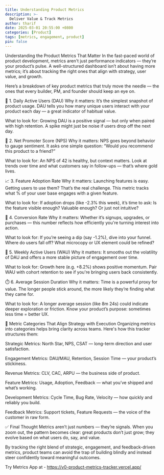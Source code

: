 ```yaml
---
title: Understanding Product Metrics
description: >-
  Deliver Value & Track Metrics
author: tharif
date: 2025-03-01 20:55:00 +0800
categories: [Product]
tags: [metrics, engagement, product]
pin: false
---
```


Understanding the Product Metrics That Matter
In the fast-paced world of product development, metrics aren't just performance indicators — they’re your product’s pulse. A well-structured dashboard isn’t about having more metrics; it’s about tracking the right ones that align with strategy, user value, and growth.

Here’s a breakdown of key product metrics that truly move the needle — the ones that every builder, PM, and founder should keep an eye on.

🚀 1. Daily Active Users (DAU)
Why it matters: It’s the simplest snapshot of product usage. DAU tells you how many unique users interact with your product each day — a great indicator of habitual value.

What to look for:
Growing DAU is a positive signal — but only when paired with high retention. A spike might just be noise if users drop off the next day.

🌟 2. Net Promoter Score (NPS)
Why it matters: NPS goes beyond behavior to gauge sentiment. It asks one simple question: “Would you recommend this product to a friend?”

What to look for:
An NPS of 42 is healthy, but context matters. Look at trends over time and what customers say in follow-ups — that’s where gold lives.

📈 3. Feature Adoption Rate
Why it matters: Launching features is easy. Getting users to use them? That’s the real challenge. This metric tracks what % of your user base engages with a given feature.

What to look for:
If adoption drops (like -2.3% this week), it’s time to ask: Is the feature visible enough? Valuable enough? Or just not intuitive?

🔄 4. Conversion Rate
Why it matters: Whether it’s signups, upgrades, or purchases — this number reflects how efficiently you're turning interest into action.

What to look for:
If you’re seeing a dip (say -1.2%), dive into your funnel. Where do users fall off? What microcopy or UX element could be refined?

📆 5. Weekly Active Users (WAU)
Why it matters: It smooths out the volatility of DAU and offers a more stable picture of engagement over time.

What to look for:
Growth here (e.g. +8.2%) shows positive momentum. Pair WAU with cohort retention to see if you're bringing users back consistently.

⏱️ 6. Average Session Duration
Why it matters: Time is a powerful proxy for value. The longer people stick around, the more likely they’re finding what they came for.

What to look for:
A longer average session (like 8m 24s) could indicate deeper exploration or friction. Know your product’s purpose: sometimes less time = better UX.

🧭 Metric Categories That Align Strategy with Execution
Organizing metrics into categories helps bring clarity across teams. Here's how this tracker structures them:

Strategic Metrics: North Star, NPS, CSAT — long-term direction and user satisfaction.

Engagement Metrics: DAU/MAU, Retention, Session Time — your product’s stickiness.

Revenue Metrics: CLV, CAC, ARPU — the business side of product.

Feature Metrics: Usage, Adoption, Feedback — what you’ve shipped and what’s working.

Development Metrics: Cycle Time, Bug Rate, Velocity — how quickly and reliably you build.

Feedback Metrics: Support tickets, Feature Requests — the voice of the customer in raw form.

✅ Final Thought
Metrics aren’t just numbers — they’re signals. When you zoom out, the pattern becomes clear: great products don’t just grow; they evolve based on what users do, say, and value.

By tracking the right blend of strategic, engagement, and feedback-driven metrics, product teams can avoid the trap of building blindly and instead steer confidently toward meaningful outcomes.

Try Metrics App at - https://v0-product-metrics-tracker.vercel.app/






